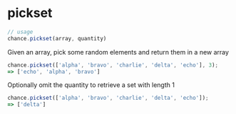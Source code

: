 # pickset

```js
// usage
chance.pickset(array, quantity)
```

Given an array, pick some random elements and return them in a new array

```js
chance.pickset(['alpha', 'bravo', 'charlie', 'delta', 'echo'], 3);
=> ['echo', 'alpha', 'bravo']
```

Optionally omit the quantity to retrieve a set with length 1

```js
chance.pickset(['alpha', 'bravo', 'charlie', 'delta', 'echo']);
=> ['delta']
```
